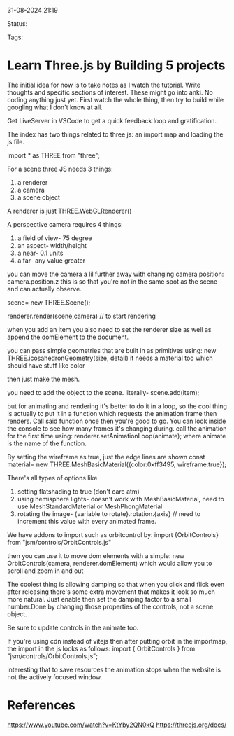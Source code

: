 

31-08-2024 21:19

Status:

Tags:



# Learn Three.js by Building 5 projects

The initial idea for now is to take notes as I watch the tutorial. Write thoughts and specific sections of interest. These might go into anki. No coding anything just yet. First watch the whole thing, then try to build while googling what I don't know at all. 

Get LiveServer in VSCode to get a quick feedback loop and gratification. 

The index has two things related to three js: an import map and loading the js file.

import * as THREE from "three";

For a scene three JS needs 3 things:
1. a renderer
2. a camera
3. a scene object

A renderer is just THREE.WebGLRenderer()

A perspective camera requires 4 things:
1. a field of view- 75 degree
2. an aspect- width/height
3. a near- 0.1 units 
4. a far- any value greater

you can move the camera a lil further away with changing camera position:
	camera.position.z
this is so that you're not in the same spot as the scene and can actually observe.

scene= new THREE.Scene();

renderer.render(scene,camera) // to start rendering

when you add an item you also need to set the renderer size as well as append the domElement to the document.

you can pass simple geometries that are built in as primitives using:
new THREE.icosahedronGeometry(size, detail)
it needs a material too which should have stuff like color

then just make the mesh.

you need to add the object to the scene. literally- scene.add(item);

but for animating and rendering it's better to do it in a loop, so the cool thing is actually to put it in a function which requests the animation frame then renders. Call said function once then you're good to go.
You can look inside the console to see how many frames it's changing during.
call the animation for the first time using: renderer.setAnimationLoop(animate); where animate is the name of the function.

By setting the wireframe as true, just the edge lines are shown
const material= new THREE.MeshBasicMaterial({color:0xff3495, wireframe:true});



There's all types of options like 
1. setting flatshading to true (don't care atm)
2. using hemisphere lights- doesn't work with MeshBasicMaterial, need to use MeshStandardMaterial or MeshPhongMaterial
3. rotating the image- {variable to rotate}.rotation.{axis} // need to increment this value with every animated frame.

We have addons to import such as orbitcontrol by:
import {OrbitControls} from "jsm/controls/OrbitControls.js"

then you can use it to move dom elements with a simple:
new OrbitControls(camera, renderer.domElement)
which would allow you to scroll and zoom in and out

The coolest thing is allowing damping so that when you click and flick even after releasing there's some extra movement that makes it look so much more natural. Just enable then set the damping factor to a small number.Done by changing those properties of the controls, not a scene object.

Be sure to update controls in the animate too.


If you're using cdn instead of vitejs then after putting orbit in the importmap, the import in the js looks as follows:
import { OrbitControls } from "jsm/controls/OrbitControls.js";

interesting that to save resources the animation stops when the website is not the actively focused window.


# References

https://www.youtube.com/watch?v=KtYby2QN0kQ
https://threejs.org/docs/
